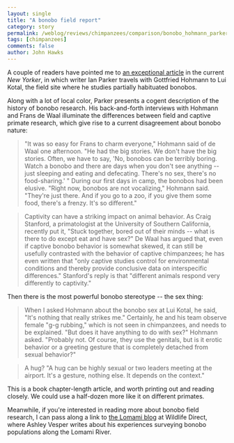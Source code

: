 ```yaml
---
layout: single 
title: "A bonobo field report" 
category: story
permalink: /weblog/reviews/chimpanzees/comparison/bonobo_hohmann_parker_article_2007.html
tags: [chimpanzees] 
comments: false 
author: John Hawks 
---
```



<p>
A couple of readers have pointed me to <a href="http://www.newyorker.com/reporting/2007/07/30/070730fa_fact_parker?printable=true">an exceptional article</a> in the current <i>New Yorker</i>, in which writer Ian Parker travels with Gottfried Hohmann to Lui Kotal, the field site where he studies partially habituated bonobos. 
</p>

<p>
Along with a lot of local color, Parker presents a cogent description of the history of bonobo research. His back-and-forth interviews with Hohmann and Frans de Waal illuminate the differences between field and captive primate research, which give rise to a current disagreement about bonobo nature: 
</p>

<blockquote>"It was so easy for Frans to charm everyone," Hohmann said of de Waal one afternoon. "He had the big stories. We don't have the big stories. Often, we have to say, 'No, bonobos can be terribly boring. Watch a bonobo and there are days when you don't see anything -- just sleeping and eating and defecating. There's no sex, there's no food-sharing.' " During our first days in camp, the bonobos had been elusive. "Right now, bonobos are not vocalizing," Hohmann said. "They're just there. And if you go to a zoo, if you give them some food, there's a frenzy. It's so different."</blockquote>

<blockquote>Captivity can have a striking impact on animal behavior. As Craig Stanford, a primatologist at the University of Southern California, recently put it, "Stuck together, bored out of their minds -- what is there to do except eat and have sex?" De Waal has argued that, even if captive bonobo behavior is somewhat skewed, it can still be usefully contrasted with the behavior of captive chimpanzees; he has even written that "only captive studies control for environmental conditions and thereby provide conclusive data on interspecific differences." Stanford's reply is that "different animals respond very differently to captivity."</blockquote>

<p>
Then there is the most powerful bonobo stereotype -- the sex thing: 
</p>

<blockquote>When I asked Hohmann about the bonobo sex at Lui Kotal, he said, "It's nothing that really strikes me." Certainly, he and his team observe female "g-g rubbing," which is not seen in chimpanzees, and needs to be explained. "But does it have anything to do with sex?" Hohmann asked. "Probably not. Of course, they use the genitals, but is it erotic behavior or a greeting gesture that is completely detached from sexual behavior?"</blockquote>

<blockquote>A hug? "A hug can be highly sexual or two leaders meeting at the airport. It's a gesture, nothing else. It depends on the context."</blockquote>

<p>
This is a book chapter-length article, and worth printing out and reading closely. We could use a half-dozen more like it on different primates. 
</p>

<p>
Meanwhile, if you're interested in reading more about bonobo field research, I can pass along a link to <a href="http://wildlifedirect.org/blogAdmin/lomami/">the Lomami blog</a> at Wildlife Direct, where Ashley Vesper writes about his experiences surveying bonobo populations along the Lomami River. 
</p>

